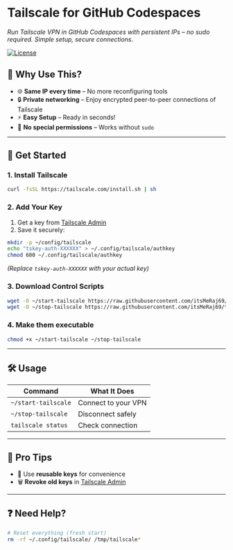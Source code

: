 # Tailscale for GitHub Codespaces  
*Run Tailscale VPN in GitHub Codespaces with persistent IPs – no sudo required. Simple setup, secure connections.*  

[![License](https://img.shields.io/badge/License-MIT-green.svg)](LICENSE)  

## 🌟 Why Use This?  
- 🌐 **Same IP every time** – No more reconfiguring tools  
- 🔒 **Private networking** – Enjoy encrypted peer-to-peer connections of Tailscale 
- ⚡ **Easy Setup** – Ready in seconds!  
- 🚫 **No special permissions** – Works without `sudo`  

---

## 🚀 Get Started  

### 1. Install Tailscale  
```bash
curl -fsSL https://tailscale.com/install.sh | sh
```

### 2. Add Your Key
1. Get a key from [Tailscale Admin](https://login.tailscale.com/admin/authkeys)
2. Save it securely:
```bash
mkdir -p ~/config/tailscale
echo "tskey-auth-XXXXXX" > ~/.config/tailscale/authkey
chmod 600 ~/.config/tailscale/authkey
```
*(Replace `tskey-auth-XXXXXX` with your actual key)*

### 3. Download Control Scripts
```bash
wget -O ~/start-tailscale https://raw.githubusercontent.com/itsMeRaj69/tailscale-codespaces/main/scripts/start-tailscale
wget -O ~/stop-tailscale https://raw.githubusercontent.com/itsMeRaj69/tailscale-codespaces/main/scripts/stop-tailscale
```
### 4. Make them executable
```bash
chmod +x ~/start-tailscale ~/stop-tailscale
```

---

## 🛠️ Usage  
| Command | What It Does |  
|---------|--------------|  
| `~/start-tailscale` | Connect to your VPN |  
| `~/stop-tailscale`  | Disconnect safely |  
| `tailscale status`  | Check connection |  

---

## 🔐 Pro Tips  
- 🔑 Use **reusable keys** for convenience  
- 🗑️ **Revoke old keys** in [Tailscale Admin](https://login.tailscale.com/admin/authkeys)  

---

## ❓ Need Help?  
```bash
# Reset everything (fresh start)
rm -rf ~/.config/tailscale/ /tmp/tailscale*
```
